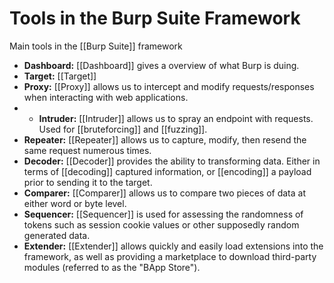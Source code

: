 # Tools in the Burp Suite Framework

Main tools in the [[Burp Suite]] framework 

- **Dashboard:** [[Dashboard]] gives a overview of what Burp is duing.
- **Target:** [[Target]] 
- **Proxy:** [[Proxy]] allows us to intercept and modify requests/responses when interacting with web applications.
- - **Intruder:** [[Intruder]] allows us to spray an endpoint with requests. Used for [[bruteforcing]] and [[fuzzing]].
- **Repeater:** [[Repeater]] allows us to capture, modify, then resend the same request numerous times.
- **Decoder:** [[Decoder]] provides the ability to transforming data. Either in terms of [[decoding]] captured information, or [[encoding]] a payload prior to sending it to the target.
- **Comparer:** [[Comparer]] allows us to compare two pieces of data at either word or byte level.
- **Sequencer:** [[Sequencer]] is used for assessing the randomness of tokens such as session cookie values or other supposedly random generated data.
- **Extender:** [[Extender]] allows quickly and easily load extensions into the framework, as well as providing a marketplace to download third-party modules (referred to as the "BApp Store").
